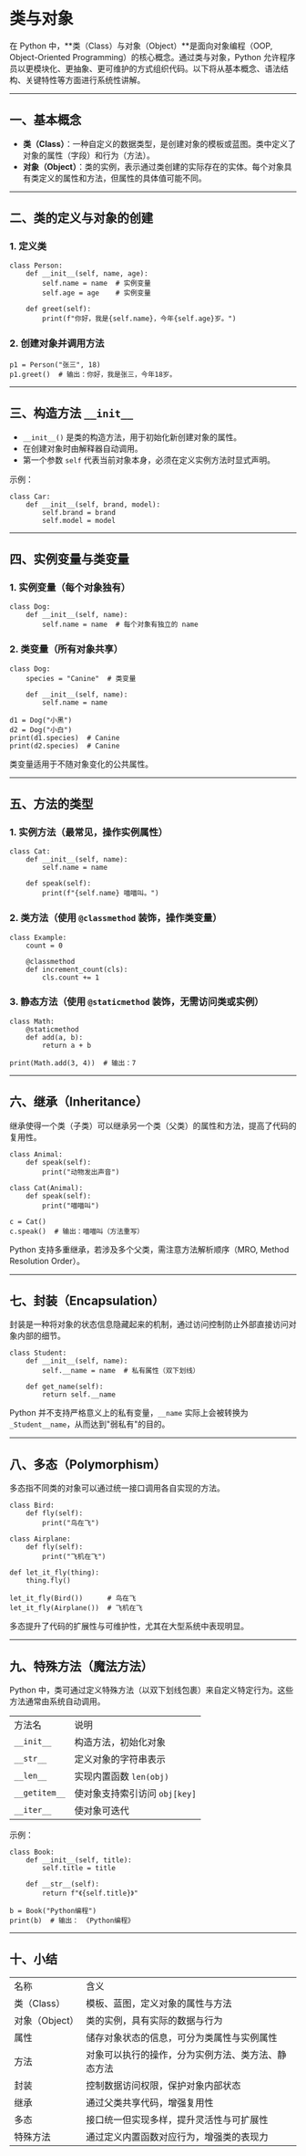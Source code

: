 # 类与对象

在 Python 中，**类（Class）与对象（Object）**是面向对象编程（OOP, Object-Oriented Programming）的核心概念。通过类与对象，Python 允许程序员以更模块化、更抽象、更可维护的方式组织代码。以下将从基本概念、语法结构、关键特性等方面进行系统性讲解。

---

## 一、基本概念

- **类（Class）**：一种自定义的数据类型，是创建对象的模板或蓝图。类中定义了对象的属性（字段）和行为（方法）。
- **对象（Object）**：类的实例，表示通过类创建的实际存在的实体。每个对象具有类定义的属性和方法，但属性的具体值可能不同。

---

## 二、类的定义与对象的创建

### 1. 定义类

```
class Person:
    def __init__(self, name, age):
        self.name = name  # 实例变量
        self.age = age    # 实例变量

    def greet(self):
        print(f"你好，我是{self.name}，今年{self.age}岁。")
```

### 2. 创建对象并调用方法

```
p1 = Person("张三", 18)
p1.greet()  # 输出：你好，我是张三，今年18岁。
```

---

## 三、构造方法 `__init__`

- `__init__()` 是类的构造方法，用于初始化新创建对象的属性。
- 在创建对象时由解释器自动调用。
- 第一个参数 `self` 代表当前对象本身，必须在定义实例方法时显式声明。

示例：

```
class Car:
    def __init__(self, brand, model):
        self.brand = brand
        self.model = model
```

---

## 四、实例变量与类变量

### 1. 实例变量（每个对象独有）

```
class Dog:
    def __init__(self, name):
        self.name = name  # 每个对象有独立的 name
```

### 2. 类变量（所有对象共享）

```
class Dog:
    species = "Canine"  # 类变量

    def __init__(self, name):
        self.name = name

d1 = Dog("小黑")
d2 = Dog("小白")
print(d1.species)  # Canine
print(d2.species)  # Canine
```

类变量适用于不随对象变化的公共属性。

---

## 五、方法的类型

### 1. 实例方法（最常见，操作实例属性）

```
class Cat:
    def __init__(self, name):
        self.name = name

    def speak(self):
        print(f"{self.name} 喵喵叫。")
```

### 2. 类方法（使用 `@classmethod` 装饰，操作类变量）

```
class Example:
    count = 0

    @classmethod
    def increment_count(cls):
        cls.count += 1
```

### 3. 静态方法（使用 `@staticmethod` 装饰，无需访问类或实例）

```
class Math:
    @staticmethod
    def add(a, b):
        return a + b

print(Math.add(3, 4))  # 输出：7
```

---

## 六、继承（Inheritance）

继承使得一个类（子类）可以继承另一个类（父类）的属性和方法，提高了代码的复用性。

```
class Animal:
    def speak(self):
        print("动物发出声音")

class Cat(Animal):
    def speak(self):
        print("喵喵叫")

c = Cat()
c.speak()  # 输出：喵喵叫（方法重写）
```

Python 支持多重继承，若涉及多个父类，需注意方法解析顺序（MRO, Method Resolution Order）。

---

## 七、封装（Encapsulation）

封装是一种将对象的状态信息隐藏起来的机制，通过访问控制防止外部直接访问对象内部的细节。

```
class Student:
    def __init__(self, name):
        self.__name = name  # 私有属性（双下划线）

    def get_name(self):
        return self.__name
```

Python 并不支持严格意义上的私有变量，`__name` 实际上会被转换为 `_Student__name`，从而达到"弱私有"的目的。

---

## 八、多态（Polymorphism）

多态指不同类的对象可以通过统一接口调用各自实现的方法。

```
class Bird:
    def fly(self):
        print("鸟在飞")

class Airplane:
    def fly(self):
        print("飞机在飞")

def let_it_fly(thing):
    thing.fly()

let_it_fly(Bird())      # 鸟在飞
let_it_fly(Airplane())  # 飞机在飞
```

多态提升了代码的扩展性与可维护性，尤其在大型系统中表现明显。

---

## 九、特殊方法（魔法方法）

Python 中，类可通过定义特殊方法（以双下划线包裹）来自定义特定行为。这些方法通常由系统自动调用。

|   |   |
|---|---|
|方法名|说明|
|`__init__`|构造方法，初始化对象|
|`__str__`|定义对象的字符串表示|
|`__len__`|实现内置函数 `len(obj)`|
|`__getitem__`|使对象支持索引访问 `obj[key]`|
|`__iter__`|使对象可迭代|

示例：

```
class Book:
    def __init__(self, title):
        self.title = title

    def __str__(self):
        return f"《{self.title}》"

b = Book("Python编程")
print(b)  # 输出： 《Python编程》
```

---

## 十、小结

|            |                           |
| ---------- | ------------------------- |
| 名称         | 含义                        |
| 类（Class）   | 模板、蓝图，定义对象的属性与方法          |
| 对象（Object） | 类的实例，具有实际的数据与行为           |
| 属性         | 储存对象状态的信息，可分为类属性与实例属性     |
| 方法         | 对象可以执行的操作，分为实例方法、类方法、静态方法 |
| 封装         | 控制数据访问权限，保护对象内部状态         |
| 继承         | 通过父类共享代码，增强复用性            |
| 多态         | 接口统一但实现多样，提升灵活性与可扩展性      |
| 特殊方法       | 通过定义内置函数对应行为，增强类的表现力      |